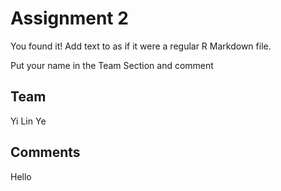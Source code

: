 # Assignment 2

You found it!  Add text to as if it were a regular R Markdown file.

Put your name in the Team Section and comment

## Team
Yi Lin Ye

## Comments
Hello
